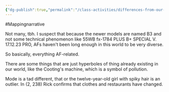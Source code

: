 ```yaml
---
{"dg-publish":true,"permalink":"/class-activities/differences-from-our-world/"}
---
```


#Mappingnarrative 

Not many, tbh. I suspect that because the newer models are named B3 and not some technical phenomenon like 55WB fx-1784 PLUS B+ SPECIAL V. 17.12.23 PRO, AFs haven't been long enough in this world to be very diverse.

So basically, everything AF-related.

There are some things that are just hyperboles of thing already existing in our world, like the Cooting's machine, which is a symbol of pollution.

Mode is a tad different, that or the twelve-year-old girl with spiky hair is an outlier. In (2, 238) Rick confirms that clothes and restaurants have changed.